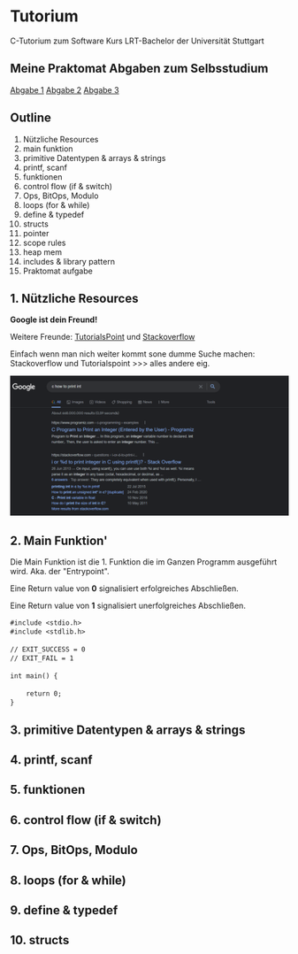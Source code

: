# Tutorium

C-Tutorium zum Software Kurs LRT-Bachelor der Universität Stuttgart

## Meine Praktomat Abgaben zum Selbsstudium
[Abgabe 1](https://github.com/BA-UniStuttgart/WS21_22_Softwarewerkzeuge_Praktomat_Abgabe01)
[Abgabe 2](https://github.com/BA-UniStuttgart/WS21_22_Softwarewerkzeuge_Praktomat_Abgabe02)
[Abgabe 3](https://github.com/BA-UniStuttgart/WS21_22_Softwarewerkzeuge_Praktomat_Abgabe03)


## Outline

1. Nützliche Resources
2. main funktion
3. primitive Datentypen & arrays & strings
4. printf, scanf
5. funktionen
6. control flow (if & switch)
7. Ops, BitOps, Modulo
8. loops (for & while)
9. define & typedef
10. structs
11. pointer
12. scope rules
13. heap mem
14. includes & library pattern
15. Praktomat aufgabe

## 1. Nützliche Resources
**Google ist dein Freund!**

Weitere Freunde:
[TutorialsPoint](https://www.tutorialspoint.com/cprogramming/index.htm) und [Stackoverflow](https://stackoverflow.com/)

Einfach wenn man nich weiter kommt sone dumme Suche machen: Stackoverflow und Tutorialspoint >>> alles andere eig.

![Google](pic/google_search.png)

## 2. Main Funktion'

Die Main Funktion ist die 1. Funktion die im Ganzen Programm ausgeführt wird. Aka. der "Entrypoint".

Eine Return value von **0** signalisiert erfolgreiches Abschließen.

Eine Return value von **1** signalisiert unerfolgreiches Abschließen.

```
#include <stdio.h>
#include <stdlib.h>

// EXIT_SUCCESS = 0
// EXIT_FAIL = 1

int main() {

    return 0;
}
```

## 3. primitive Datentypen & arrays & strings

## 4. printf, scanf

## 5. funktionen

## 6. control flow (if & switch)

## 7. Ops, BitOps, Modulo

## 8. loops (for & while)

## 9. define & typedef

## 10. structs